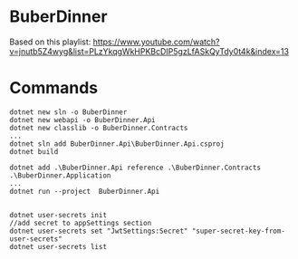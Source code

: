 # BuberDinner

Based on this playlist: https://www.youtube.com/watch?v=jnutb5Z4wyg&list=PLzYkqgWkHPKBcDIP5gzLfASkQyTdy0t4k&index=13

# Commands

```
dotnet new sln -o BuberDinner
dotnet new webapi -o BuberDinner.Api
dotnet new classlib -o BuberDinner.Contracts
...
dotnet sln add BuberDinner.Api\BuberDinner.Api.csproj
dotnet build

dotnet add .\BuberDinner.Api reference .\BuberDinner.Contracts .\BuberDinner.Application
...
dotnet run --project  BuberDinner.Api


dotnet user-secrets init
//add secret to appSettings section
dotnet user-secrets set "JwtSettings:Secret" "super-secret-key-from-user-secrets"
dotnet user-secrets list 
```
